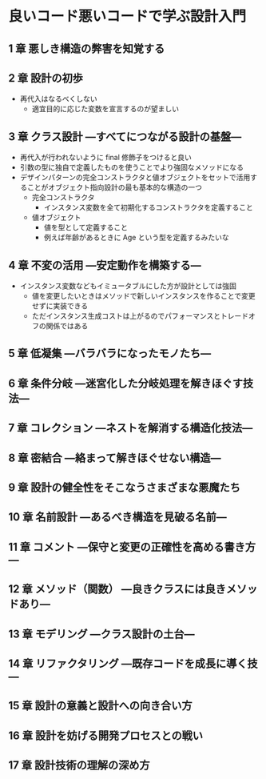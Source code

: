 # 良いコード悪いコードで学ぶ設計入門

## 1 章 悪しき構造の弊害を知覚する

## 2 章 設計の初歩

- 再代入はなるべくしない
  - 適宜目的に応じた変数を宣言するのが望ましい

## 3 章 クラス設計 ―すべてにつながる設計の基盤―

- 再代入が行われないように final 修飾子をつけると良い
- 引数の型に独自で定義したものを使うことでより強固なメソッドになる
- デザインパターンの完全コンストラクタと値オブジェクトをセットで活用することがオブジェクト指向設計の最も基本的な構造の一つ
  - 完全コンストラクタ
    - インスタンス変数を全て初期化するコンストラクタを定義すること
  - 値オブジェクト
    - 値を型として定義すること
    - 例えば年齢があるときに Age という型を定義するみたいな

## 4 章 不変の活用 ―安定動作を構築する―

- インスタンス変数などもイミュータブルにした方が設計としては強固
  - 値を変更したいときはメソッドで新しいインスタンスを作ることで変更せずに実装できる
  - ただインスタンス生成コストは上がるのでパフォーマンスとトレードオフの関係ではある

## 5 章 低凝集 ―バラバラになったモノたち―

## 6 章 条件分岐 ―迷宮化した分岐処理を解きほぐす技法―

## 7 章 コレクション ―ネストを解消する構造化技法―

## 8 章 密結合 ―絡まって解きほぐせない構造―

## 9 章 設計の健全性をそこなうさまざまな悪魔たち

## 10 章 名前設計 ―あるべき構造を見破る名前―

## 11 章 コメント ―保守と変更の正確性を高める書き方―

## 12 章 メソッド（関数） ―良きクラスには良きメソッドあり―

## 13 章 モデリング ―クラス設計の土台―

## 14 章 リファクタリング ―既存コードを成長に導く技―

## 15 章 設計の意義と設計への向き合い方

## 16 章 設計を妨げる開発プロセスとの戦い

## 17 章 設計技術の理解の深め方
